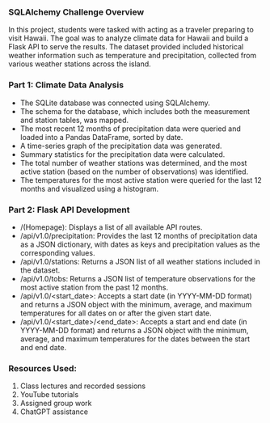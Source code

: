 ### SQLAlchemy Challenge Overview ### 
In this project, students were tasked with acting as a traveler preparing to visit Hawaii. The goal was to analyze climate data for Hawaii and build a Flask API to serve the results. The dataset provided included historical weather information such as temperature and precipitation, collected from various weather stations across the island.

### Part 1: Climate Data Analysis

- The SQLite database was connected using SQLAlchemy.
- The schema for the database, which includes both the measurement and station tables, was mapped.
- The most recent 12 months of precipitation data were queried and loaded into a Pandas DataFrame, sorted by date.
- A time-series graph of the precipitation data was generated.
- Summary statistics for the precipitation data were calculated.
- The total number of weather stations was determined, and the most active station (based on the number of observations) was identified.
- The temperatures for the most active station were queried for the last 12 months and visualized using a histogram.

### Part 2: Flask API Development

- /(Homepage): Displays a list of all available API routes.
- /api/v1.0/precipitation: Provides the last 12 months of precipitation data as a JSON dictionary, with dates as keys and precipitation values as the corresponding values.
- /api/v1.0/stations: Returns a JSON list of all weather stations included in the dataset.
- /api/v1.0/tobs: Returns a JSON list of temperature observations for the most active station from the past 12 months.
- /api/v1.0/<start_date>: Accepts a start date (in YYYY-MM-DD format) and returns a JSON object with the minimum, average, and maximum temperatures for all dates on or after the given start date.
- /api/v1.0/<start_date>/<end_date>: Accepts a start and end date (in YYYY-MM-DD format) and returns a JSON object with the minimum, average, and maximum temperatures for the dates between the start and end date.

### Resources Used:

1) Class lectures and recorded sessions
2) YouTube tutorials
3) Assigned group work
4) ChatGPT assistance
